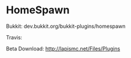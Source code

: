 HomeSpawn
=========
Bukkit: dev.bukkit.org/bukkit-plugins/homespawn

Travis: 

Beta Download: http://lapismc.net/Files/Plugins

